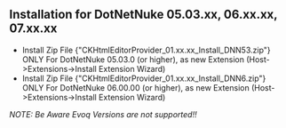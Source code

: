 ## Installation for DotNetNuke 05.03.xx, 06.xx.xx, 07.xx.xx
* Install Zip File {"CKHtmlEditorProvider_01.xx.xx_Install_DNN53.zip"} ONLY For DotNetNuke 05.03.0 (or higher), as new Extension (Host->Extensions->Install Extension Wizard)
* Install Zip File {"CKHtmlEditorProvider_01.xx.xx_Install_DNN6.zip"} ONLY For DotNetNuke 06.00.00 (or higher), as new Extension (Host->Extensions->Install Extension Wizard)

_NOTE: Be Aware Evoq Versions are not supported!!_